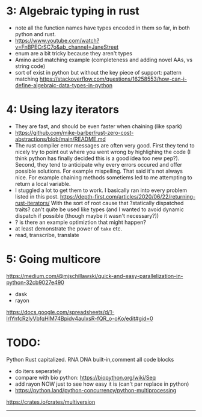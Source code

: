 # 3: Algebraic typing in rust
- note all the function names have types encoded in them so far, in both python and rust.
- https://www.youtube.com/watch?v=FnBPECrSC7o&ab_channel=JaneStreet
- enum are a bit tricky because they aren't types
- Amino acid matching example (completeness and adding novel AAs, vs string code)
- sort of exist in python but without the key piece of support: pattern matching
   https://stackoverflow.com/questions/16258553/how-can-i-define-algebraic-data-types-in-python

# 4: Using lazy iterators
- They are fast, and should be even faster when chaining (like spark)
- https://github.com/mike-barber/rust-zero-cost-abstractions/blob/main/README.md
- The rust compiler error messages are often very good. First they tend to nicely try to point out where you went wrong by highlighing the code (I think python has finally decided this is a good idea too new pep?). Second, they tend to anticipate why every errors occured and offer possible solutions. For example mispelling. That said it's not always nice. For example chaining methods sometiems led to me attempting to return a local variable. 
- I stuggled a lot to get them to work. I basically ran into every problem listed in this post. https://depth-first.com/articles/2020/06/22/returning-rust-iterators/ With the sort of root cause that ?statically dispatched traits? can't quite be used like types (and I wanted to avoid dynamic dispatch if possible (though maybe it wasn't necessary?))
- ? is there an example optimiztion that might happen?
- at least demonstrate the power of `take` etc.
- read, transcribe, translate

# 5: Going multicore 
https://medium.com/@mjschillawski/quick-and-easy-parallelization-in-python-32cb9027e490
- dask
- rayon 

https://docs.google.com/spreadsheets/d/1-lrlYnfcRzlyVbfqHlM74Bpidv4auIxsR-fQR_o-oKo/edit#gid=0

# TODO:
Python Rust capitalized. RNA DNA built-in,comment all code blocks

- do iters seperately
- compare with bio python: https://biopython.org/wiki/Seq
- add rayon NOW just to see how easy it is (can't par replace in python)
- https://python.land/python-concurrency/python-multiprocessing


https://crates.io/crates/multiversion

---------------



